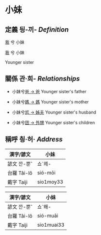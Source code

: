 # 小妹
## 定義 딍-끼- _Definition_
[我](member1.md) 兮 小妹

[我](member1.md) 兮 小妹

Younger sister

## 關係 관·희- _Relationships_

- 小妹兮[爸 → 爸](member2.md) Younger sister's father

- 小妹兮[媽 → 媽](member3.md) Younger sister's mother

- 小妹兮[尪 → 姊夫](member23.md) Younger sister's husband

- 小妹兮[囝 → 外甥](member25.md) Younger sister's children



## 稱呼 칑·허· _Address_

漢字/諺文 | 小妹
--- | ---
諺文 깐-뿐ˆ | 쇼ˊᄆᆀ-
台羅 Tâi-lô | sió-mōi
戴字 Taiji | sio1moy33


漢字/諺文 | 小妹
--- | ---
諺文 깐-뿐ˆ | 쇼ˊ뫠-
台羅 Tâi-lô | sió-muāi
戴字 Taiji | sio1muai33


